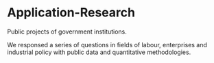 # Application-Research
Public projects of government institutions. 

We responsed a series of questions in fields of labour, enterprises and industrial policy with public data and quantitative methodologies.

